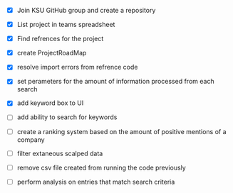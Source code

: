  - [x] Join KSU GitHub group and create a repository
 - [x] List project in teams spreadsheet
 - [x] Find refrences for the project
 - [x] create ProjectRoadMap
 - [x] resolve import errors from refrence code
 - [x] set perameters for the amount of information processed from each search
 - [x] add keyword box to UI
 - [ ] add ability to search for keywords 
 - [ ] create a ranking system based on the amount of positive mentions of a company
 - [ ] filter extaneous scalped data 
 - [ ] remove csv file created from running the code previously
 - [ ] perform analysis on entries that match search criteria

